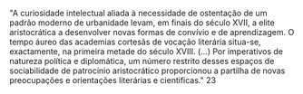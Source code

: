 "A curiosidade intelectual aliada à necessidade de ostentação de um padrão moderno de urbanidade levam, em finais do século XVII, a elite aristocrática a desenvolver novas formas de convívio e de aprendizagem. O tempo áureo das academias cortesãs de vocação literária situa-se, exactamente, na primeira metade do século XVIII. (...) Por imperativos de natureza política e diplomática, um número restrito desses espaços de sociabilidade de patrocínio aristocrático proporcionou a partilha de novas preocupações e orientações literárias e cientificas." 23
